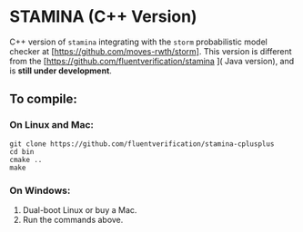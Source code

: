 # STAMINA (C++ Version)

C++ version of `stamina` integrating with the `storm` probabilistic model checker at [https://github.com/moves-rwth/storm]. This version is different from the [https://github.com/fluentverification/stamina ]( Java version), and is **still under development**.

## To compile:
### On Linux and Mac:
```
git clone https://github.com/fluentverification/stamina-cplusplus
cd bin
cmake ..
make
```

### On Windows:
1. Dual-boot Linux or buy a Mac.
2. Run the commands above.
